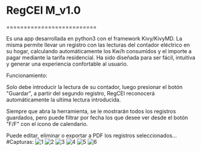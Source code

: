 # RegCEl M_v1.0
==========================

Es una app desarrollada en python3 con el framework Kivy/KivyMD.
La misma permite llevar un registro con las lecturas del contador eléctrico en su hogar, calculando automáticamente 
los Kw/h consumidos y el importe a pagar mediante la tarifa residencial. Ha sido diseñada para ser fácil, intuitiva y generar una
experiencia confortable al usuario.

Funcionamiento:

Solo debe introducir la lectura de su contador, luego presionar el botón "Guardar", a partir del segundo
registro, RegCEl reconocerá automáticamente la ultima lectura introducida.

Siempre que abra la herramienta, se le mostrarán todos los registros guardados, pero puede filtrar por fecha los que 
desee ver desde el botón "F/F" con el icono de calendario.

Puede editar, eliminar o exportar a PDF los registros seleccionados... 
#Capturas:
![1](capturas/1.jpg)
![2](capturas/2.jpg)
![3](capturas/3.jpg)
![4](capturas/4.png)
![5](capturas/5.png)
![6](capturas/6.png)
